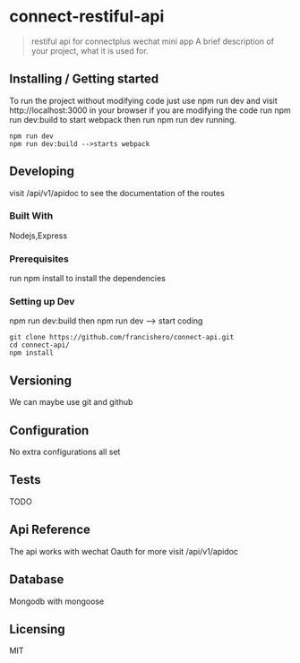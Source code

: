 

# connect-restiful-api
> restiful api for connectplus wechat mini app
A brief description of your project, what it is used for.
## Installing / Getting started
To run the project without modifying code just use 
npm run dev and visit http://localhost:3000 in your browser
if you are modifying the code run npm run dev:build to start webpack then run npm run dev
running.
```shell
npm run dev
npm run dev:build -->starts webpack
```

## Developing
visit /api/v1/apidoc to see the documentation of the routes
### Built With
Nodejs,Express
### Prerequisites
run npm install to install the dependencies
### Setting up Dev
npm run dev:build then npm run dev --> start coding
```shell
git clone https://github.com/francishero/connect-api.git
cd connect-api/
npm install
```
## Versioning
We can maybe use git and github
## Configuration
No extra configurations all set
## Tests
TODO
## Api Reference
The api works with wechat Oauth for more visit /api/v1/apidoc
## Database
Mongodb with mongoose
## Licensing
MIT
